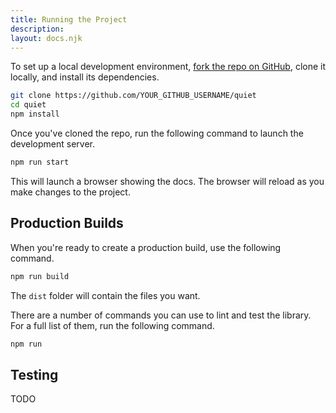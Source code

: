 ```yaml
---
title: Running the Project
description:
layout: docs.njk
---
```


To set up a local development environment, [fork the repo on GitHub](https://github.com/quietui/quiet/fork), clone it locally, and install its dependencies.

```sh
git clone https://github.com/YOUR_GITHUB_USERNAME/quiet
cd quiet
npm install
```

Once you've cloned the repo, run the following command to launch the development server.

```sh
npm run start
```

This will launch a browser showing the docs. The browser will reload as you make changes to the project.

## Production Builds

When you're ready to create a production build, use the following command.

```sh
npm run build
```

The `dist` folder will contain the files you want.

There are a number of commands you can use to lint and test the library. For a full list of them, run the following command.

```sh
npm run
```

## Testing

TODO
